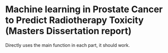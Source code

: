 # Machine learning in Prostate Cancer to Predict Radiotherapy Toxicity (Masters Dissertation report)
Directly uses the main function in each part, it should work.
